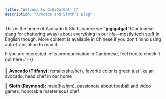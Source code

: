 ```yaml
---
title: "Welcome to GiGiGatGat! 💬"
description: "Avocado and Sloth's Blog"
---
```


This is the home of Avocado & Sloth, where we **\"gigigatgat\"**(Cantonese slang for chattering away) about everything in our life—mostly tech stuff in English though. More content is available in Chinese if you don't mind using auto-translation to read it. <div class="pronounce">If you are interested in its pronounciation in Cantonese, feel free to check it out here 👉 {{<audio src="/audio/gigigatgat.mp3">}}.</div>

&#129361;&nbsp;**Avocado (Tiffany):** female(she/her), favorite color is green just like an avocado, head chef in our home

&#129445;&nbsp;**Sloth (Raymond):** male(he/him), passionate about football and video games, honorable master sous chef